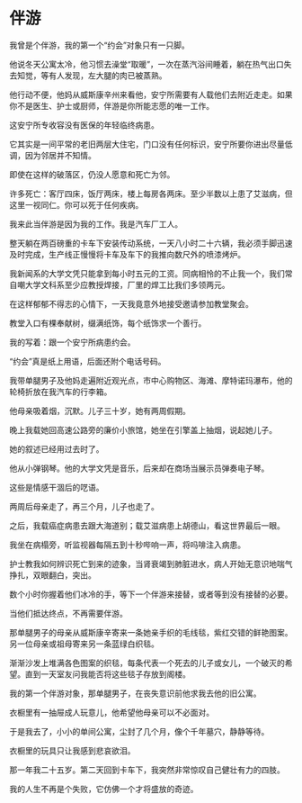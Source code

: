 # 伴游

我曾是个伴游，我的第一个“约会”对象只有一只脚。 

他说冬天公寓太冷，他习惯去澡堂“取暖”，一次在蒸汽浴间睡着，躺在热气出口失去知觉，等有人发现，左大腿的肉已被蒸熟。 

他行动不便，他妈从威斯康辛州来看他，安宁所需要有人载他们去附近走走。如果你不是医生、护士或厨师，伴游是你所能志愿的唯一工作。 

这安宁所专收容没有医保的年轻临终病患。 

它其实是一间平常的老旧两层大住宅，门口没有任何标识，安宁所要你进出尽量低调，因为邻居并不知情。 

即使在这样的破落区，仍没人愿意和死亡为邻。 

许多死亡：客厅四床，饭厅两床，楼上每房各两床。至少半数以上患了艾滋病，但这里一视同仁。你可以死于任何疾病。 

我来此当伴游是因为我的工作。我是汽车厂工人。 

整天躺在两百磅重的卡车下安装传动系统，一天八小时二十六辆，我必须手脚迅速及时完成，生产线正慢慢将卡车及车下的我推向数尺外的喷漆烤炉。 

我新闻系的大学文凭只能拿到每小时五元的工资。同病相怜的不止我一个，我们常自嘲大学文科系至少应教授焊接，厂里的焊工比我们多领两元。 

在这样郁郁不得志的心情下，一天我竟意外地接受邀请参加教堂聚会。 

教堂入口有棵奉献树，缀满纸饰，每个纸饰求一个善行。 

我的写着：跟一个安宁所病患约会。 

“约会”真是纸上用语，后面还附个电话号码。 

我带单腿男子及他妈走遍附近观光点，市中心购物区、海滩、摩特诺玛瀑布，他的轮椅折放在我汽车的行李箱。 

他母亲吸着烟，沉默。儿子三十岁，她有两周假期。 

晚上我载她回高速公路旁的廉价小旅馆，她坐在引擎盖上抽烟，说起她儿子。 

她的叙述已经用过去时了。 

他从小弹钢琴。他的大学文凭是音乐，后来却在商场当展示员弹奏电子琴。 

这些是情感干涸后的呓语。 

两周后母亲走了，再三个月，儿子也走了。 

之后，我载癌症病患去跟大海道别；载艾滋病患上胡德山，看这世界最后一眼。 

我坐在病榻旁，听监视器每隔五到十秒哔响一声，将吗啡注入病患。 

护士教我如何辨识死亡到来的迹象，当肾衰竭到肺脏进水，病人开始无意识地喘气挣扎，双眼翻白，突出。 

数个小时你握着他们冰冷的手，等下一个伴游来接替，或者等到没有接替的必要。 

当他们抵达终点，不再需要伴游。 

那单腿男子的母亲从威斯康辛寄来一条她亲手织的毛线毯，紫红交错的鲜艳图案。另一位母亲或祖母寄来另一条蓝绿白织毯。 

渐渐沙发上堆满各色图案的织毯，每条代表一个死去的儿子或女儿，一个破灭的希望。直到一天室友问我能否将这些毯子存放到阁楼。 

我的第一个伴游对象，那单腿男子，在丧失意识前他求我去他的旧公寓。 

衣橱里有一抽屉成人玩意儿，他希望他母亲可以不必面对。 

于是我去了，小小的单间公寓，尘封了几个月，像个千年墓穴，静静等待。 

衣橱里的玩具只让我感到悲哀欲泪。 

那一年我二十五岁。第二天回到卡车下，我突然非常惊叹自己健壮有力的四肢。 

我的人生不再是个失败，它仿佛一个才将盛放的奇迹。